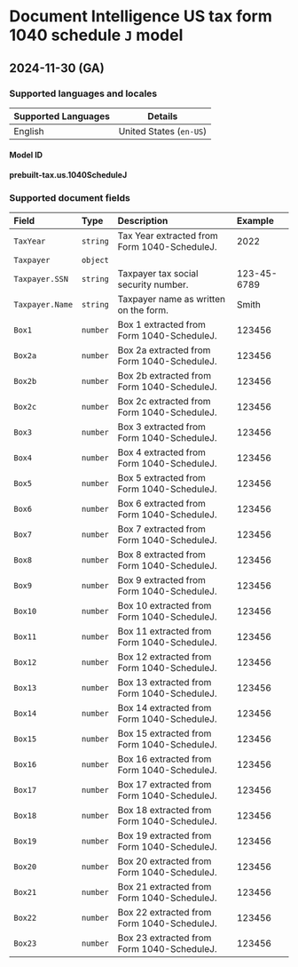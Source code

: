 # Document Intelligence US tax form 1040 schedule `J` model

## 2024-11-30 (GA)

### Supported languages and locales

| Supported Languages | Details |
|:--------------------|:-------:|
|English|United States (`en-US`)|

#### Model ID

**prebuilt-tax.us.1040ScheduleJ**

### Supported document fields

| Field | Type | Description | Example |
|:------|:-----|:------------|:--------|
|`TaxYear`|`string`|Tax Year extracted from Form 1040-ScheduleJ.|2022|
|`Taxpayer`|`object`|||
|`Taxpayer.SSN`|`string`|Taxpayer tax social security number.|123-45-6789|
|`Taxpayer.Name`|`string`|Taxpayer name as written on the form.|Smith|
|`Box1`|`number`|Box 1 extracted from Form 1040-ScheduleJ.|123456|
|`Box2a`|`number`|Box 2a extracted from Form 1040-ScheduleJ.|123456|
|`Box2b`|`number`|Box 2b extracted from Form 1040-ScheduleJ.|123456|
|`Box2c`|`number`|Box 2c extracted from Form 1040-ScheduleJ.|123456|
|`Box3`|`number`|Box 3 extracted from Form 1040-ScheduleJ.|123456|
|`Box4`|`number`|Box 4 extracted from Form 1040-ScheduleJ.|123456|
|`Box5`|`number`|Box 5 extracted from Form 1040-ScheduleJ.|123456|
|`Box6`|`number`|Box 6 extracted from Form 1040-ScheduleJ.|123456|
|`Box7`|`number`|Box 7 extracted from Form 1040-ScheduleJ.|123456|
|`Box8`|`number`|Box 8 extracted from Form 1040-ScheduleJ.|123456|
|`Box9`|`number`|Box 9 extracted from Form 1040-ScheduleJ.|123456|
|`Box10`|`number`|Box 10 extracted from Form 1040-ScheduleJ.|123456|
|`Box11`|`number`|Box 11 extracted from Form 1040-ScheduleJ.|123456|
|`Box12`|`number`|Box 12 extracted from Form 1040-ScheduleJ.|123456|
|`Box13`|`number`|Box 13 extracted from Form 1040-ScheduleJ.|123456|
|`Box14`|`number`|Box 14 extracted from Form 1040-ScheduleJ.|123456|
|`Box15`|`number`|Box 15 extracted from Form 1040-ScheduleJ.|123456|
|`Box16`|`number`|Box 16 extracted from Form 1040-ScheduleJ.|123456|
|`Box17`|`number`|Box 17 extracted from Form 1040-ScheduleJ.|123456|
|`Box18`|`number`|Box 18 extracted from Form 1040-ScheduleJ.|123456|
|`Box19`|`number`|Box 19 extracted from Form 1040-ScheduleJ.|123456|
|`Box20`|`number`|Box 20 extracted from Form 1040-ScheduleJ.|123456|
|`Box21`|`number`|Box 21 extracted from Form 1040-ScheduleJ.|123456|
|`Box22`|`number`|Box 22 extracted from Form 1040-ScheduleJ.|123456|
|`Box23`|`number`|Box 23 extracted from Form 1040-ScheduleJ.|123456|
